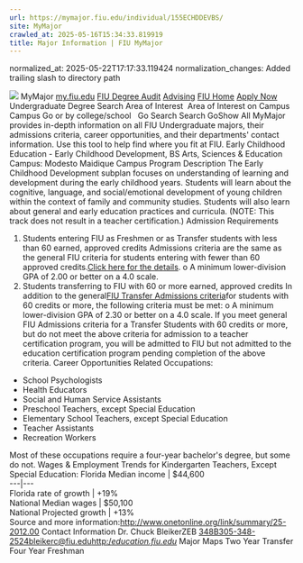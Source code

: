 ```yaml
---
url: https://mymajor.fiu.edu/individual/155ECHDDEVBS/
site: MyMajor
crawled_at: 2025-05-16T15:34:33.819919
title: Major Information | FIU MyMajor
---
```

normalized_at: 2025-05-22T17:17:33.119424
normalization_changes: Added trailing slash to directory path

![](https://mymajor.fiu.edu/assets/logo-T4VPR2BI.png)
MyMajor
[my.fiu.edu](https://my.fiu.edu/)
[FIU Degree Audit](https://dasa.fiu.edu/all-departments/advising/panther-success-hub/panther-degree-audit/)
[Advising](https://advising.fiu.edu)
[FIU Home](https://www.fiu.edu/)
[Apply Now](https://admissions.fiu.edu/)
Undergraduate Degree Search
Area of Interest
​
Area of Interest
on
Campus
​
Campus
Go
or by college/school
​
​
Go
Search
Search
GoShow All
MyMajor provides in-depth information on all FIU Undergraduate majors, their admissions criteria, career opportunities, and their departments' contact information. Use this tool to help find where you fit at FIU.
Early Childhood Education - Early Childhood Development,
BS
Arts, Sciences & Education
Campus:
Modesto Maidique Campus
Program Description
The Early Childhood Development subplan focuses on understanding of learning and development during the early childhood years. Students will learn about the cognitive, language, and social/emotional development of young children within the context of family and community studies. Students will also learn about general and early education practices and curricula. (NOTE: This track does not result in a teacher certification.)
Admission Requirements
1. Students entering FIU as Freshmen or as Transfer students with less than 60 earned, approved credits
Admissions criteria are the same as the general FIU criteria for students entering with fewer than 60 approved credits.[Click here for the details](http://admissions.fiu.edu/apply/freshman/).
o A minimum lower-division GPA of 2.00 or better on a 4.0 scale.
2. Students transferring to FIU with 60 or more earned, approved credits
In addition to the general[FIU Transfer Admissions criteria](http://admissions.fiu.edu/apply/transfer/)for students with 60 credits or more, the following criteria must be met:
o A minimum lower-division GPA of 2.30 or better on a 4.0 scale.
If you meet general FIU Admissions criteria for a Transfer Students with 60 credits or more, but do not meet the above criteria for admission to a teacher certification program, you will be admitted to FIU but not admitted to the education certification program pending completion of the above criteria.
Career Opportunities
Related Occupations:
  * School Psychologists
  * Health Educators
  * Social and Human Service Assistants
  * Preschool Teachers, except Special Education
  * Elementary School Teachers, except Special Education
  * Teacher Assistants
  * Recreation Workers


Most of these occupations require a four-year bachelor's degree, but some do not.
Wages & Employment Trends for Kindergarten Teachers, Except Special Education:
Florida Median income | $44,600  
---|---  
Florida rate of growth | +19%  
National Median wages | $50,100  
National Projected growth | +13%  
Source and more information:<http://www.onetonline.org/link/summary/25-2012.00>
Contact Information
Dr. Chuck BleikerZEB 348B305-348-2524bleikerc@fiu.edu[http:/_education.fiu.edu_](http://education.fiu.edu/)
Major Maps
Two Year Transfer
Four Year Freshman
